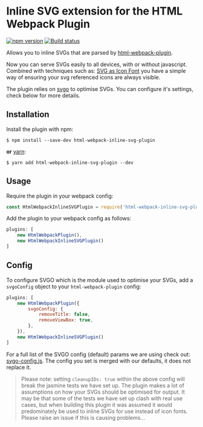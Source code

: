 Inline SVG extension for the HTML Webpack Plugin
========================================
[![npm version](https://badge.fury.io/js/html-webpack-inline-svg-plugin.svg)](https://badge.fury.io/js/html-webpack-inline-svg-plugin) [![Build status](https://travis-ci.org/theGC/html-webpack-inline-svg-plugin.svg)](https://travis-ci.org/theGC/html-webpack-inline-svg-plugin)

Allows you to inline SVGs that are parsed by [html-webpack-plugin](https://github.com/ampedandwired/html-webpack-plugin).

Now you can serve SVGs easily to all devices, with or without javascript. Combined with techniques such as: [SVG as Icon Font](https://css-tricks.com/svg-sprites-use-better-icon-fonts/) you have a simple way of ensuring your svg referenced icons are always visible.

The plugin relies on [svgo](https://github.com/svg/svgo) to optimise SVGs. You can configure it's settings, check below for more details.

Installation
------------
Install the plugin with npm:
```shell
$ npm install --save-dev html-webpack-inline-svg-plugin
```

**or** [yarn](https://yarnpkg.com/):
```shell
$ yarn add html-webpack-inline-svg-plugin --dev
```

Usage
-----------
Require the plugin in your webpack config:

```javascript
const HtmlWebpackInlineSVGPlugin = require('html-webpack-inline-svg-plugin');
```

Add the plugin to your webpack config as follows:

```javascript
plugins: [
    new HtmlWebpackPlugin(),
    new HtmlWebpackInlineSVGPlugin()
]
```

Config
-----------
To configure SVGO which is the module used to optimise your SVGs, add a `svgoConfig` object to your `html-webpack-plugin` config:

```javascript
plugins: [
    new HtmlWebpackPlugin({
        svgoConfig: {
            removeTitle: false,
            removeViewBox: true,
        },
    }),
    new HtmlWebpackInlineSVGPlugin()
]
```

For a full list of the SVGO config (default) params we are using check out: [sygo-config.js](sygo-config.js). The config you set is merged with our defaults, it does not replace it.

> Please note: setting `cleanupIDs: true` within the above config will break the jasmine tests we have set up. The plugin makes a lot of assumptions on how your SVGs should be optimised for output. It may be that some of the tests we have set up clash with real use cases, but when building this plugin it was assumed it would predominately be used to inline SVGs for use instead of icon fonts. Please raise an issue if this is causing problems...
